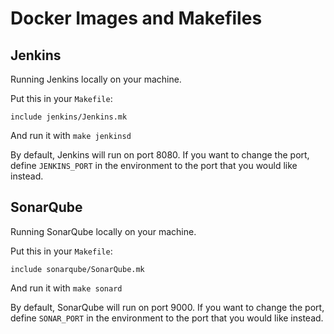# Docker Images and Makefiles

## Jenkins
Running Jenkins locally on your machine.

Put this in your `Makefile`:

```make
include jenkins/Jenkins.mk
```

And run it with `make jenkinsd`

By default, Jenkins will run on port 8080.
If you want to change the port, define `JENKINS_PORT` in the environment to the port that you would like instead.

## SonarQube
Running SonarQube locally on your machine.

Put this in your `Makefile`:

```make
include sonarqube/SonarQube.mk
```

And run it with `make sonard`

By default, SonarQube will run on port 9000.
If you want to change the port, define `SONAR_PORT` in the environment to the port that you would like instead.
